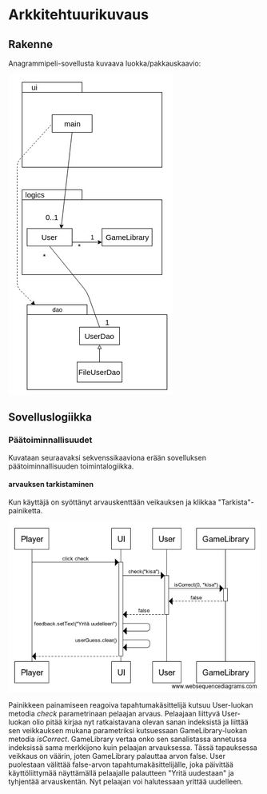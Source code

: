 # Arkkitehtuurikuvaus

## Rakenne

Anagrammipeli-sovellusta kuvaava luokka/pakkauskaavio:

![Luokka/pakkauskaavio](https://github.com/sinikala/ot-harjoitustyo/blob/master/dokumentaatio/Pakkaus_luokkakaavio.jpg)

## Sovelluslogiikka
### Päätoiminnallisuudet
Kuvataan seuraavaksi sekvenssikaaviona erään sovelluksen päätoiminnallisuuden toimintalogiikka.

#### arvauksen tarkistaminen
Kun käyttäjä on syöttänyt arvauskenttään veikauksen ja klikkaa "Tarkista"-painiketta.

![Tarkistus-false](https://github.com/sinikala/ot-harjoitustyo/blob/master/dokumentaatio/Tarkistus-false.png)

Painikkeen painamiseen reagoiva tapahtumakäsittelijä kutsuu User-luokan metodia _check_ parametrinaan pelaajan arvaus. Pelaajaan liittyvä User-luokan olio pitää kirjaa nyt ratkaistavana olevan sanan indeksistä ja liittää sen veikkauksen mukana parametriksi kutsuessaan GameLibrary-luokan metodia _isCorrect_. GameLibrary vertaa onko sen sanalistassa annetussa indeksissä sama merkkijono kuin pelaajan arvauksessa. Tässä tapauksessa veikkaus on väärin, joten GameLibrary palauttaa arvon false. User puolestaan välittää false-arvon tapahtumakäsittelijälle, joka päivittää käyttöliittymää näyttämällä pelaajalle palautteen "Yritä uudestaan" ja tyhjentää arvauskentän. Nyt pelaajan voi halutessaan yrittää uudelleen.  
